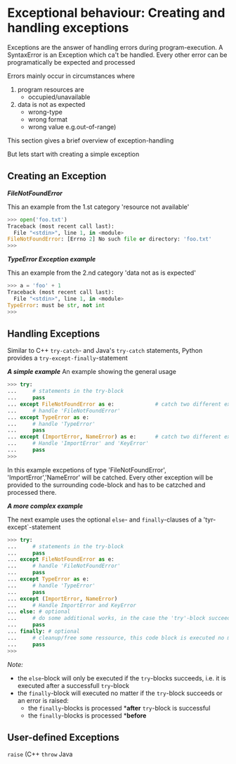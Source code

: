 # Exceptional behaviour: Creating and handling exceptions

Exceptions are the answer of handling errors during program-execution. A SyntaxError is an Exception which ca't be handled.
Every other error can be programatically be expected and processed

Errors mainly occur in circumstances where

1. program resources are
   - occupied/unavailable
2. data is not as expected
   - wrong-type
   - wrong format
   - wrong value e.g.out-of-range)

This section gives a brief overview of exception-handling

But lets start with creating a simple exception

## Creating an Exception

***FileNotFoundError***

This an example from the 1.st category 'resource not available'

``` python
>>> open('foo.txt')
Traceback (most recent call last):
  File "<stdin>", line 1, in <module>
FileNotFoundError: [Errno 2] No such file or directory: 'foo.txt'
>>>

```

***TypeError Exception example***

This an example from the 2.nd category 'data not as is expected'

```python
>>> a = 'foo' + 1
Traceback (most recent call last):
  File "<stdin>", line 1, in <module>
TypeError: must be str, not int
>>> 
```


## Handling Exceptions

Similar to C++ `try-catch`- and Java's `try-catch` statements, Python provides a `try-except-finally`-statement

***A simple example***
An example showing the general usage

``` python
>>> try:
...     # statements in the try-block
...     pass
... except FileNotFoundError as e:             # catch two different exceptions in one 'except'-block
...     # handle 'FileNotFoundError'
... except TypeError as e:
...     # handle 'TypeError'
...     pass
... except (ImportError, NameError) as e:      # catch two different exceptions in one 'except'-block
...     # Handle 'ImportError' and 'KeyError'
...     pass
>>>
```
In this example excpetions of type 'FileNotFoundError', 'ImportError','NameError' will be catched. Every other
exception will be provided to the surrounding code-block and has to be catzched and processed there.

***A more complex example***

The next example uses the optional `else`- and `finally`-clauses of a 'tyr-except`-statement

``` python
>>> try:
...     # statements in the try-block
...     pass
... except FileNotFoundError as e:
...     # handle 'FileNotFoundError'
...     pass
... except TypeError as e:
...     # handle 'TypeError'
...     pass
... except (ImportError, NameError)
...     # Handle ImportError and KeyError
... else: # optional
...     # do some additional works, in the case the 'try'-block succeeds
...     pass
... finally: # optional
...     # cleanup/free some ressource, this code block is executed no matter if te try succeeds or an error occurs
...     pass
>>>
```

*Note:*
- the `else`-block will only be executed if the `try`-blocks succeeds, i.e. it is executed after a successfull `try`-block
- the `finally`-block will executed no matter if the `try`-block succeeds or an error is raised:
  - the `finally`-blocks is processed ***after** `try`-block is successful
  - the `finally`-blocks is processed ***before**

## User-defined Exceptions

`raise` (C++ `throw` Java

